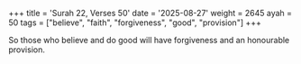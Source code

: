+++
title = 'Surah 22, Verses 50'
date = '2025-08-27'
weight = 2645
ayah = 50
tags = ["believe", "faith", "forgiveness", "good", "provision"]
+++

So those who believe and do good will have forgiveness and an honourable provision.